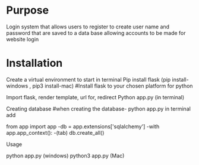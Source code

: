 
# Purpose

Login system that allows users to register to create user name and password that are saved to a data base allowing accounts to be made for website login





# Installation

Create a virtual environment 
to start in terminal
Pip install flask 
(pip install- windows , pip3 install-mac)
#Install flask to your chosen platform for python 


Import flask, render template, url for, redirect
Python app.py (in terminal)

Creating database
#when creating the database- python app.py in terminal add

from app import app
-db = app.extensions['sqlalchemy']
-with app.app_context():
-(tab)    db.create_all() 


Usage 

python app.py (windows)
python3 app.py (Mac)
